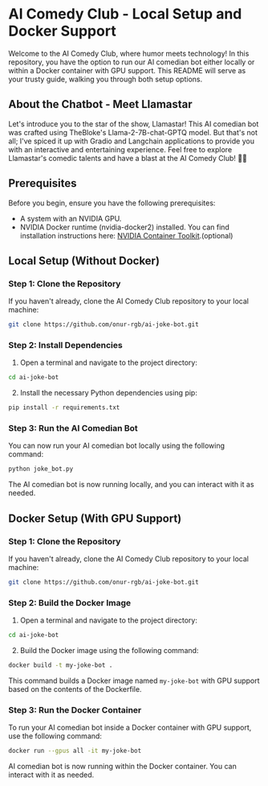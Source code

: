 # AI Comedy Club - Local Setup and Docker Support

Welcome to the AI Comedy Club, where humor meets technology! In this repository, you have the option to run our AI comedian bot either locally or within a Docker container with GPU support. This README will serve as your trusty guide, walking you through both setup options.
## About the Chatbot - Meet Llamastar
Let's introduce you to the star of the show, Llamastar! This AI comedian bot was crafted using TheBloke's Llama-2-7B-chat-GPTQ model. But that's not all; I've spiced it up with Gradio and Langchain applications to provide you with an interactive and entertaining experience. Feel free to explore Llamastar's comedic talents and have a blast at the AI Comedy Club! 🎤😄
## Prerequisites

Before you begin, ensure you have the following prerequisites:

- A system with an NVIDIA GPU.
- NVIDIA Docker runtime (nvidia-docker2) installed. You can find installation instructions here: [NVIDIA Container Toolkit](https://github.com/NVIDIA/nvidia-container-runtime).(optional)

## Local Setup (Without Docker)

### Step 1: Clone the Repository

If you haven't already, clone the AI Comedy Club repository to your local machine:

```bash
git clone https://github.com/onur-rgb/ai-joke-bot.git
```

### Step 2: Install Dependencies

1. Open a terminal and navigate to the project directory:

```bash
cd ai-joke-bot
```

2. Install the necessary Python dependencies using pip:

```bash
pip install -r requirements.txt
```

### Step 3: Run the AI Comedian Bot

You can now run your AI comedian bot locally using the following command:

```bash
python joke_bot.py
```

The AI comedian bot is now running locally, and you can interact with it as needed.

## Docker Setup (With GPU Support)

### Step 1: Clone the Repository

If you haven't already, clone the AI Comedy Club repository to your local machine:

```bash
git clone https://github.com/onur-rgb/ai-joke-bot.git
```

### Step 2: Build the Docker Image

1. Open a terminal and navigate to the project directory:

```bash
cd ai-joke-bot
```

2. Build the Docker image using the following command:

```bash
docker build -t my-joke-bot .
```

This command builds a Docker image named `my-joke-bot` with GPU support based on the contents of the Dockerfile.

### Step 3: Run the Docker Container

To run your AI comedian bot inside a Docker container with GPU support, use the following command:

```bash
docker run --gpus all -it my-joke-bot
```

AI comedian bot is now running within the Docker container. You can interact with it as needed.

